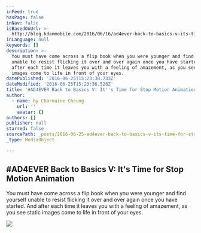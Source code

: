 ```yaml
---
inFeed: true
hasPage: false
inNav: false
isBasedOnUrl: >-
  http://blog.kdanmobile.com/2016/06/16/ad4ever-back-to-basics-v-its-time-for-stop-motion-animation/
inLanguage: null
keywords: []
description: >-
  You must have come across a flip book when you were younger and find yourself
  unable to resist flicking it over and over again once you have started. And
  after each time it leaves you with a feeling of amazement, as you see static
  images come to life in front of your eyes.
datePublished: '2016-06-25T15:23:38.733Z'
dateModified: '2016-06-25T15:23:36.526Z'
title: '#AD4EVER Back to Basics V: It''s Time for Stop Motion Animation'
author:
  - name: by Charmaine Cheung
    url: ''
    avatar: {}
authors: []
publisher: null
starred: false
sourcePath: _posts/2016-06-25-ad4ever-back-to-basics-v-its-time-for-stop-motion-animati.md
_type: MediaObject

---
```

<article style=""><h1>#AD4EVER Back to Basics V: It's Time for Stop Motion Animation</h1><p>You must have come across a flip book when you were younger and find yourself unable to resist flicking it over and over again once you have started. And after each time it leaves you with a feeling of amazement, as you see static images come to life in front of your eyes.</p><img src="https://imgflo.herokuapp.com/graph/vahj1ThiexotieMo/7941a68efb0c7ea992eef8672f647ddf/noop.jpg?input=http%3A%2F%2Fi0.wp.com%2Fblog.kdanmobile.com%2Fwp-content%2Fuploads%2F2016%2F06%2F1.2.jpg%3Fresize%3D1024%252C671" /></article>